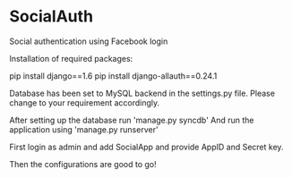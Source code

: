 # SocialAuth
Social authentication using Facebook login

Installation of required packages:

pip install django==1.6
pip install django-allauth==0.24.1

Database has been set to MySQL backend in the settings.py file. Please change to your requirement accordingly.

After setting up the database run 'manage.py syncdb'
And run the application using 'manage.py runserver'

First login as admin and add SocialApp and provide AppID and Secret key.

Then the configurations are good to go!
